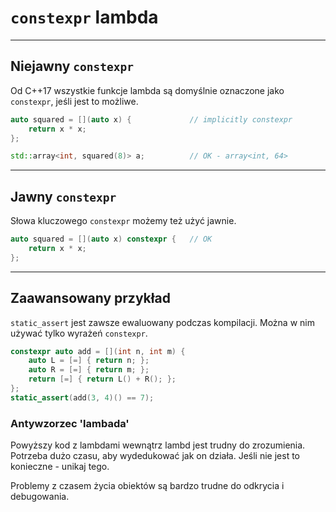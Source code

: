 <!-- .slide: data-background="#111111" -->

# `constexpr` lambda

___

## Niejawny `constexpr`

Od C++17 wszystkie funkcje lambda są domyślnie oznaczone jako `constexpr`, jeśli jest to możliwe.

```cpp
auto squared = [](auto x) {             // implicitly constexpr
    return x * x;
};

std::array<int, squared(8)> a;          // OK - array<int, 64>
```

___

## Jawny `constexpr`

Słowa kluczowego `constexpr` możemy też użyć jawnie.

```cpp
auto squared = [](auto x) constexpr {   // OK
    return x * x;
};
```

___

## Zaawansowany przykład

`static_assert` jest zawsze ewaluowany podczas kompilacji. Można w nim używać tylko wyrażeń `constexpr`.
<!-- .element: class="fragment fade-in" -->

```cpp
constexpr auto add = [](int n, int m) {
    auto L = [=] { return n; };
    auto R = [=] { return m; };
    return [=] { return L() + R(); };
};
static_assert(add(3, 4)() == 7);
```
<!-- .element: class="fragment fade-in" -->

### Antywzorzec 'lambada'
<!-- .element: class="fragment fade-in" -->

Powyższy kod z lambdami wewnątrz lambd jest trudny do zrozumienia. Potrzeba dużo czasu, aby wydedukować jak on działa. Jeśli nie jest to konieczne - unikaj tego.
<!-- .element: class="fragment fade-in" -->

Problemy z czasem życia obiektów są bardzo trudne do odkrycia i debugowania.
<!-- .element: class="fragment fade-in" -->

<!-- TODO: Add some exercise for lambda in lambda? -->
